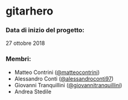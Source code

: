 # gitarhero

### Data di inizio del progetto:
27 ottobre 2018

### Membri:
- Matteo Contrini ([@matteocontrini](https://github.com/matteocontrini))
- Alessandro Conti ([@alessandroconti97](https://github.com/alessandroconti97))
- Giovanni Tranquillini ([@giovannitranquillini](https://github.com/giovannitranquillini))
- Andrea Stedile
